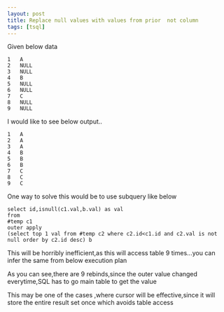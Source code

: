 ```yaml
---
layout: post
title: Replace null values with values from prior  not column
tags: [tsql]
---
```


Given below data

```plsql
1	A
2	NULL
3	NULL
4	B
5	NULL
6	NULL
7	C
8	NULL
9	NULL
```

I would like to see below output..

```plsql
1	A    
2	A  
3	A  
4	B  
5	B  
6	B   
7	C   
8	C   
9	C   

```

One way to solve this would be to use subquery like below

```plsql
select id,isnull(c1.val,b.val) as val
from 
#temp c1
outer apply
(select top 1 val from #temp c2 where c2.id<c1.id and c2.val is not null order by c2.id desc) b
```

This will be horribly inefficient,as this will access table 9 times...you can infer the same from below execution plan


As you can see,there are 9 rebinds,since the outer value changed everytime,SQL has to go main table to get the  value

This may be one of the cases ,where cursor will be effective,since it will store the entire result set once which avoids table access

